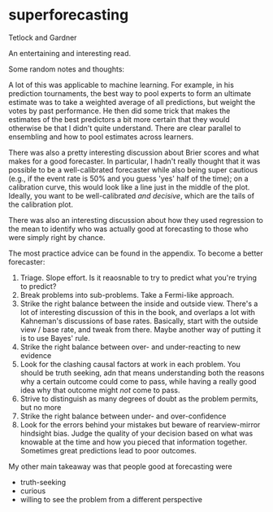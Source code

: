 # superforecasting

Tetlock and Gardner

An entertaining and interesting read. 

Some random notes and thoughts:

A lot of this was applicable to machine learning. For example, in his prediction tournaments, the best way to pool experts to form an ultimate estimate was to take a weighted average of all predictions, but weight the votes by past performance. He then did some trick that makes the estimates of the best predictors a bit more certain that they would otherwise be that I didn't quite understand. There are clear parallel to ensembling and how to pool estimates across learners.

There was also a pretty interesting discussion about Brier scores and what makes for a good forecaster. In particular, I hadn't really thought that it was possible to be a well-calibrated forecaster while also being super cautious (e.g., if the event rate is 50% and you guess 'yes' half of the time); on a calibration curve, this would look like a line just in the middle of the plot. Ideally, you want to be well-calibrated _and decisive_, which are the tails of the calibration plot. 

There was also an interesting discussion about how they used regression to the mean to identify who was actually good at forecasting to those who were simply right by chance. 

The most practice advice can be found in the appendix. To become a better forecaster:

1. Triage. Slope effort. Is it reaosnable to try to predict what you're trying to predict?
2. Break problems into sub-problems. Take a Fermi-like approach.
3. Strike the right balance between the inside and outside view. There's a lot of interesting discussion of this in the book, and overlaps a lot with Kahneman's discussions of base rates. Basically, start with the outside view / base rate, and tweak from there. Maybe another way of putting it is to use Bayes' rule.
4. Strike the right balance between over- and under-reacting to new evidence
5. Look for the clashing causal factors at work in each problem. You should be truth seeking, adn that means understanding both the reasons why a certain outcome could come to pass, while having a really good idea why that outcome might _not_ come to pass. 
6. Strive to distinguish as many degrees of doubt as the problem permits, but no more
7. Strike the right balance between under- and over-confidence
8. Look for the errors behind your mistakes but beware of rearview-mirror hindsight bias. Judge the quality of your decision based on what was knowable at the time and how you pieced that information together. Sometimes great predictions lead to poor outcomes.

My other main takeaway was that people good at forecasting were

- truth-seeking
- curious
- willing to see the problem from a different perspective 